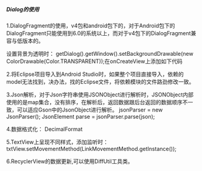 ##### Dialog的使用

1.DialogFragment的使用，v4包和android包下的，对于Android包下的DialogFragment只能使用到6.0的系统以上，而对于v4包下的DialogFragment兼容与低版本的。

设置背景为透明时： getDialog().getWindow().setBackgroundDrawable(new ColorDrawable(Color.TRANSPARENT));在onCreateView上添加如下代码

2.将Eclipse项目导入到Android Studio时，如果整个项目直接导入，依赖的model无法找到，决办法，找的Eclipse文件，将依赖模块的文件路劲修改一致。

3.Json解析，对于Json字符串使用JSONObject进行解析时，JSONObject内部使用的是map集合，没有排序，在解析后，返回数据跟后台返回的数据顺序不一致，可以适应Gson中的JsonObject进行解析。
 jsonParser = new JsonParser();
 JsonElement parse = jsonParser.parse(json);
 
 4.数据格式化：
 DecimalFormat 
 
 5.TextView上呈现不同样式，添加监听时：txtView.setMovementMethod(LinkMovementMethod.getInstance());  
 
 6.RecyclerView的数据更新,可以使用DiffUtil工具类。
